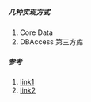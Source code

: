 ##### 几种实现方式
1. Core Data
2. DBAccess 第三方库

##### 参考
1. [link1](http://www.db-access.org)
2. [link2](https://github.com/editfmah/DBAccess)